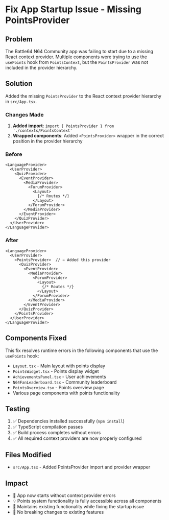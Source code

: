 # Fix App Startup Issue - Missing PointsProvider

## Problem
The Battle64 N64 Community app was failing to start due to a missing React context provider. Multiple components were trying to use the `usePoints` hook from `PointsContext`, but the `PointsProvider` was not included in the provider hierarchy.

## Solution
Added the missing `PointsProvider` to the React context provider hierarchy in `src/App.tsx`.

### Changes Made
1. **Added import**: `import { PointsProvider } from './contexts/PointsContext'`
2. **Wrapped components**: Added `<PointsProvider>` wrapper in the correct position in the provider hierarchy

### Before
```tsx
<LanguageProvider>
  <UserProvider>
    <QuizProvider>
      <EventProvider>
        <MediaProvider>
          <ForumProvider>
            <Layout>
              {/* Routes */}
            </Layout>
          </ForumProvider>
        </MediaProvider>
      </EventProvider>
    </QuizProvider>
  </UserProvider>
</LanguageProvider>
```

### After
```tsx
<LanguageProvider>
  <UserProvider>
    <PointsProvider>  // ← Added this provider
      <QuizProvider>
        <EventProvider>
          <MediaProvider>
            <ForumProvider>
              <Layout>
                {/* Routes */}
              </Layout>
            </ForumProvider>
          </MediaProvider>
        </EventProvider>
      </QuizProvider>
    </PointsProvider>
  </UserProvider>
</LanguageProvider>
```

## Components Fixed
This fix resolves runtime errors in the following components that use the `usePoints` hook:
- `Layout.tsx` - Main layout with points display
- `PointsWidget.tsx` - Points display widget  
- `AchievementsPanel.tsx` - User achievements
- `N64FanLeaderboard.tsx` - Community leaderboard
- `PointsOverview.tsx` - Points overview page
- Various page components with points functionality

## Testing
1. ✅ Dependencies installed successfully (`npm install`)
2. ✅ TypeScript compilation passes
3. ✅ Build process completes without errors
4. ✅ All required context providers are now properly configured

## Files Modified
- `src/App.tsx` - Added PointsProvider import and provider wrapper

## Impact
- 🚀 App now starts without context provider errors
- 💡 Points system functionality is fully accessible across all components
- 🔧 Maintains existing functionality while fixing the startup issue
- 📱 No breaking changes to existing features